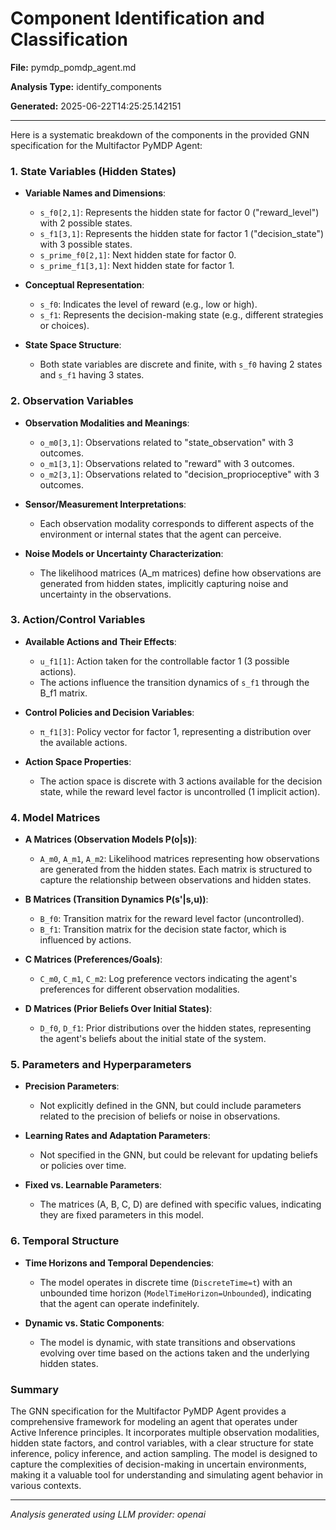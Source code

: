 # Component Identification and Classification

**File:** pymdp_pomdp_agent.md

**Analysis Type:** identify_components

**Generated:** 2025-06-22T14:25:25.142151

---

Here is a systematic breakdown of the components in the provided GNN specification for the Multifactor PyMDP Agent:

### 1. State Variables (Hidden States)
- **Variable Names and Dimensions**:
  - `s_f0[2,1]`: Represents the hidden state for factor 0 ("reward_level") with 2 possible states.
  - `s_f1[3,1]`: Represents the hidden state for factor 1 ("decision_state") with 3 possible states.
  - `s_prime_f0[2,1]`: Next hidden state for factor 0.
  - `s_prime_f1[3,1]`: Next hidden state for factor 1.

- **Conceptual Representation**:
  - `s_f0`: Indicates the level of reward (e.g., low or high).
  - `s_f1`: Represents the decision-making state (e.g., different strategies or choices).

- **State Space Structure**:
  - Both state variables are discrete and finite, with `s_f0` having 2 states and `s_f1` having 3 states.

### 2. Observation Variables
- **Observation Modalities and Meanings**:
  - `o_m0[3,1]`: Observations related to "state_observation" with 3 outcomes.
  - `o_m1[3,1]`: Observations related to "reward" with 3 outcomes.
  - `o_m2[3,1]`: Observations related to "decision_proprioceptive" with 3 outcomes.

- **Sensor/Measurement Interpretations**:
  - Each observation modality corresponds to different aspects of the environment or internal states that the agent can perceive.

- **Noise Models or Uncertainty Characterization**:
  - The likelihood matrices (A_m matrices) define how observations are generated from hidden states, implicitly capturing noise and uncertainty in the observations.

### 3. Action/Control Variables
- **Available Actions and Their Effects**:
  - `u_f1[1]`: Action taken for the controllable factor 1 (3 possible actions).
  - The actions influence the transition dynamics of `s_f1` through the B_f1 matrix.

- **Control Policies and Decision Variables**:
  - `π_f1[3]`: Policy vector for factor 1, representing a distribution over the available actions.

- **Action Space Properties**:
  - The action space is discrete with 3 actions available for the decision state, while the reward level factor is uncontrolled (1 implicit action).

### 4. Model Matrices
- **A Matrices (Observation Models P(o|s))**:
  - `A_m0`, `A_m1`, `A_m2`: Likelihood matrices representing how observations are generated from the hidden states. Each matrix is structured to capture the relationship between observations and hidden states.

- **B Matrices (Transition Dynamics P(s'|s,u))**:
  - `B_f0`: Transition matrix for the reward level factor (uncontrolled).
  - `B_f1`: Transition matrix for the decision state factor, which is influenced by actions.

- **C Matrices (Preferences/Goals)**:
  - `C_m0`, `C_m1`, `C_m2`: Log preference vectors indicating the agent's preferences for different observation modalities.

- **D Matrices (Prior Beliefs Over Initial States)**:
  - `D_f0`, `D_f1`: Prior distributions over the hidden states, representing the agent's beliefs about the initial state of the system.

### 5. Parameters and Hyperparameters
- **Precision Parameters**:
  - Not explicitly defined in the GNN, but could include parameters related to the precision of beliefs or noise in observations.

- **Learning Rates and Adaptation Parameters**:
  - Not specified in the GNN, but could be relevant for updating beliefs or policies over time.

- **Fixed vs. Learnable Parameters**:
  - The matrices (A, B, C, D) are defined with specific values, indicating they are fixed parameters in this model.

### 6. Temporal Structure
- **Time Horizons and Temporal Dependencies**:
  - The model operates in discrete time (`DiscreteTime=t`) with an unbounded time horizon (`ModelTimeHorizon=Unbounded`), indicating that the agent can operate indefinitely.

- **Dynamic vs. Static Components**:
  - The model is dynamic, with state transitions and observations evolving over time based on the actions taken and the underlying hidden states.

### Summary
The GNN specification for the Multifactor PyMDP Agent provides a comprehensive framework for modeling an agent that operates under Active Inference principles. It incorporates multiple observation modalities, hidden state factors, and control variables, with a clear structure for state inference, policy inference, and action sampling. The model is designed to capture the complexities of decision-making in uncertain environments, making it a valuable tool for understanding and simulating agent behavior in various contexts.

---

*Analysis generated using LLM provider: openai*
